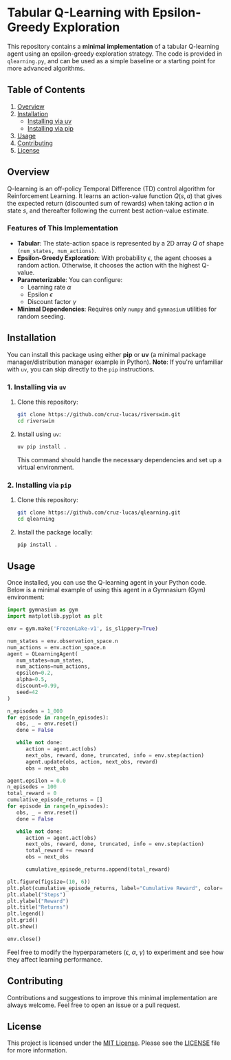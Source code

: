 # Tabular Q-Learning with Epsilon-Greedy Exploration

This repository contains a **minimal implementation** of a tabular Q-learning agent using an epsilon-greedy exploration strategy. The code is provided in `qlearning.py`, and can be used as a simple baseline or a starting point for more advanced algorithms.

## Table of Contents
1. [Overview](#overview)
2. [Installation](#installation)
    - [Installing via uv](#1-installing-via-uv)
    - [Installing via pip](#2-installing-via-pip)
3. [Usage](#usage)
4. [Contributing](#contributing)
5. [License](#license)

## Overview

Q-learning is an off-policy Temporal Difference (TD) control algorithm for Reinforcement Learning. It learns an action-value function $Q(s,a)$ that gives the expected return (discounted sum of rewards) when taking action $a$ in state $s$, and thereafter following the current best action-value estimate.

### Features of This Implementation
- **Tabular**: The state-action space is represented by a 2D array $Q$ of shape `(num_states, num_actions)`.
- **Epsilon-Greedy Exploration**: With probability $\epsilon$, the agent chooses a random action. Otherwise, it chooses the action with the highest Q-value.
- **Parameterizable**: You can configure:
  - Learning rate $\alpha$
  - Epsilon $\epsilon$
  - Discount factor $\gamma$
- **Minimal Dependencies**: Requires only `numpy` and `gymnasium` utilities for random seeding.


## Installation

You can install this package using either **pip** or **uv** (a minimal package manager/distribution manager example in Python).
**Note**: If you're unfamiliar with `uv`, you can skip directly to the `pip` instructions.

### 1. Installing via `uv`

1. Clone this repository:
   ```bash
   git clone https://github.com/cruz-lucas/riverswim.git
   cd riverswim
   ```
2. Install using `uv`:
   ```bash
   uv pip install .
   ```
   This command should handle the necessary dependencies and set up a virtual environment.

### 2. Installing via `pip`

1. Clone this repository:
   ```bash
   git clone https://github.com/cruz-lucas/qlearning.git
   cd qlearning
   ```
2. Install the package locally:
   ```bash
   pip install .
   ```

## Usage

Once installed, you can use the Q-learning agent in your Python code. Below is a minimal example of using this agent in a Gymnasium (Gym) environment:

```python
import gymnasium as gym
import matplotlib.pyplot as plt

env = gym.make('FrozenLake-v1', is_slippery=True)

num_states = env.observation_space.n
num_actions = env.action_space.n
agent = QLearningAgent(
   num_states=num_states,
   num_actions=num_actions,
   epsilon=0.2,
   alpha=0.5,
   discount=0.99,
   seed=42
)

n_episodes = 1_000
for episode in range(n_episodes):
   obs, _ = env.reset()
   done = False

   while not done:
      action = agent.act(obs)
      next_obs, reward, done, truncated, info = env.step(action)
      agent.update(obs, action, next_obs, reward)
      obs = next_obs

agent.epsilon = 0.0
n_episodes = 100
total_reward = 0
cumulative_episode_returns = []
for episode in range(n_episodes):
   obs, _ = env.reset()
   done = False

   while not done:
      action = agent.act(obs)
      next_obs, reward, done, truncated, info = env.step(action)
      total_reward += reward
      obs = next_obs

      cumulative_episode_returns.append(total_reward)

plt.figure(figsize=(10, 6))
plt.plot(cumulative_episode_returns, label="Cumulative Reward", color='blue')
plt.xlabel("Steps")
plt.ylabel("Reward")
plt.title("Returns")
plt.legend()
plt.grid()
plt.show()

env.close()
```

Feel free to modify the hyperparameters ($\epsilon$, $\alpha$, $\gamma$) to experiment and see how they affect learning performance.


## Contributing

Contributions and suggestions to improve this minimal implementation are always welcome. Feel free to open an issue or a pull request.


## License

This project is licensed under the [MIT License](LICENSE). Please see the [LICENSE](LICENSE) file for more information.
